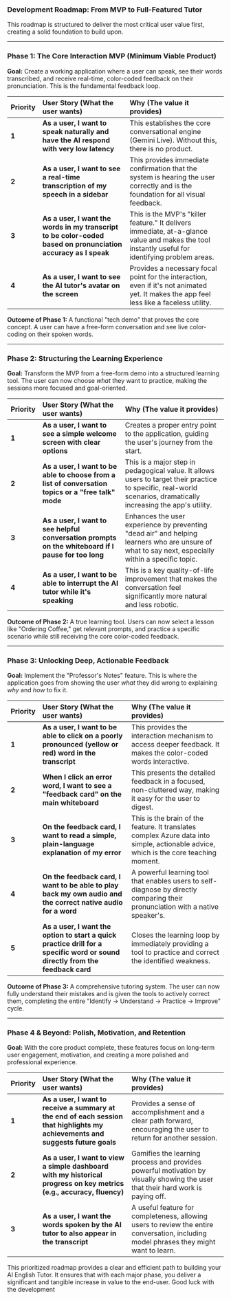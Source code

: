 ### **Development Roadmap: From MVP to Full-Featured Tutor**

This roadmap is structured to deliver the most critical user value first, creating a solid foundation to build upon.

---

### **Phase 1: The Core Interaction MVP (Minimum Viable Product)**

**Goal:** Create a working application where a user can speak, see their words transcribed, and receive real-time, color-coded feedback on their pronunciation. This is the fundamental feedback loop.

| Priority | User Story (What the user wants) | Why (The value it provides) |
| :--- | :--- | :--- |
| **1** | **As a user, I want to speak naturally and have the AI respond with very low latency** | This establishes the core conversational engine (Gemini Live). Without this, there is no product. |
| **2** | **As a user, I want to see a real-time transcription of my speech in a sidebar** | This provides immediate confirmation that the system is hearing the user correctly and is the foundation for all visual feedback. |
| **3** | **As a user, I want the words in my transcript to be color-coded based on pronunciation accuracy as I speak** | This is the MVP's "killer feature." It delivers immediate, at-a-glance value and makes the tool instantly useful for identifying problem areas. |
| **4** | **As a user, I want to see the AI tutor's avatar on the screen** | Provides a necessary focal point for the interaction, even if it's not animated yet. It makes the app feel less like a faceless utility. |

**Outcome of Phase 1:** A functional "tech demo" that proves the core concept. A user can have a free-form conversation and see live color-coding on their spoken words.

---

### **Phase 2: Structuring the Learning Experience**

**Goal:** Transform the MVP from a free-form demo into a structured learning tool. The user can now choose *what* they want to practice, making the sessions more focused and goal-oriented.

| Priority | User Story (What the user wants) | Why (The value it provides) |
| :--- | :--- | :--- |
| **1** | **As a user, I want to see a simple welcome screen with clear options** | Creates a proper entry point to the application, guiding the user's journey from the start. |
| **2** | **As a user, I want to be able to choose from a list of conversation topics or a "free talk" mode** | This is a major step in pedagogical value. It allows users to target their practice to specific, real-world scenarios, dramatically increasing the app's utility. |
| **3** | **As a user, I want to see helpful conversation prompts on the whiteboard if I pause for too long** | Enhances the user experience by preventing "dead air" and helping learners who are unsure of what to say next, especially within a specific topic. |
| **4** | **As a user, I want to be able to interrupt the AI tutor while it's speaking** | This is a key quality-of-life improvement that makes the conversation feel significantly more natural and less robotic. |

**Outcome of Phase 2:** A true learning tool. Users can now select a lesson like "Ordering Coffee," get relevant prompts, and practice a specific scenario while still receiving the core color-coded feedback.

---

### **Phase 3: Unlocking Deep, Actionable Feedback**

**Goal:** Implement the "Professor's Notes" feature. This is where the application goes from showing the user *what* they did wrong to explaining *why* and *how* to fix it.

| Priority | User Story (What the user wants) | Why (The value it provides) |
| :--- | :--- | :--- |
| **1** | **As a user, I want to be able to click on a poorly pronounced (yellow or red) word in the transcript** | This provides the interaction mechanism to access deeper feedback. It makes the color-coded words interactive. |
| **2** | **When I click an error word, I want to see a "feedback card" on the main whiteboard** | This presents the detailed feedback in a focused, non-cluttered way, making it easy for the user to digest. |
| **3** | **On the feedback card, I want to read a simple, plain-language explanation of my error** | This is the brain of the feature. It translates complex Azure data into simple, actionable advice, which is the core teaching moment. |
| **4** | **On the feedback card, I want to be able to play back my own audio and the correct native audio for a word** | A powerful learning tool that enables users to self-diagnose by directly comparing their pronunciation with a native speaker's. |
| **5** | **As a user, I want the option to start a quick practice drill for a specific word or sound directly from the feedback card** | Closes the learning loop by immediately providing a tool to practice and correct the identified weakness. |

**Outcome of Phase 3:** A comprehensive tutoring system. The user can now fully understand their mistakes and is given the tools to actively correct them, completing the entire "Identify -> Understand -> Practice -> Improve" cycle.

---

### **Phase 4 & Beyond: Polish, Motivation, and Retention**

**Goal:** With the core product complete, these features focus on long-term user engagement, motivation, and creating a more polished and professional experience.

| Priority | User Story (What the user wants) | Why (The value it provides) |
| :--- | :--- | :--- |
| **1** | **As a user, I want to receive a summary at the end of each session that highlights my achievements and suggests future goals** | Provides a sense of accomplishment and a clear path forward, encouraging the user to return for another session. |
| **2** | **As a user, I want to view a simple dashboard with my historical progress on key metrics (e.g., accuracy, fluency)** | Gamifies the learning process and provides powerful motivation by visually showing the user that their hard work is paying off. |
| **3** | **As a user, I want the words spoken by the AI tutor to also appear in the transcript** | A useful feature for completeness, allowing users to review the entire conversation, including model phrases they might want to learn. |

This prioritized roadmap provides a clear and efficient path to building your AI English Tutor. It ensures that with each major phase, you deliver a significant and tangible increase in value to the end-user. Good luck with the development